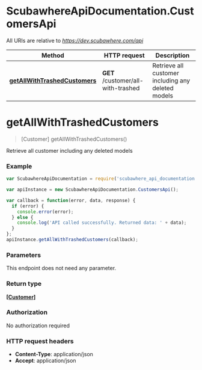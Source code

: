 # ScubawhereApiDocumentation.CustomersApi

All URIs are relative to *https://dev.scubawhere.com/api*

Method | HTTP request | Description
------------- | ------------- | -------------
[**getAllWithTrashedCustomers**](CustomersApi.md#getAllWithTrashedCustomers) | **GET** /customer/all-with-trashed | Retrieve all customer including any deleted models


<a name="getAllWithTrashedCustomers"></a>
# **getAllWithTrashedCustomers**
> [Customer] getAllWithTrashedCustomers()

Retrieve all customer including any deleted models

### Example
```javascript
var ScubawhereApiDocumentation = require('scubawhere_api_documentation');

var apiInstance = new ScubawhereApiDocumentation.CustomersApi();

var callback = function(error, data, response) {
  if (error) {
    console.error(error);
  } else {
    console.log('API called successfully. Returned data: ' + data);
  }
};
apiInstance.getAllWithTrashedCustomers(callback);
```

### Parameters
This endpoint does not need any parameter.

### Return type

[**[Customer]**](Customer.md)

### Authorization

No authorization required

### HTTP request headers

 - **Content-Type**: application/json
 - **Accept**: application/json

